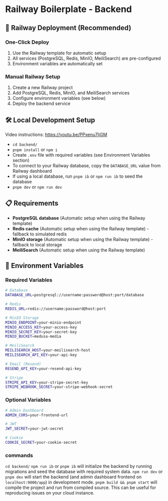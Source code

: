 # Railway Boilerplate - Backend

## 🚀 Railway Deployment (Recommended)

### One-Click Deploy
1. Use the Railway template for automatic setup
2. All services (PostgreSQL, Redis, MinIO, MeiliSearch) are pre-configured
3. Environment variables are automatically set

### Manual Railway Setup
1. Create a new Railway project
2. Add PostgreSQL, Redis, MinIO, and MeiliSearch services
3. Configure environment variables (see below)
4. Deploy the backend service

## 🛠️ Local Development Setup
Video instructions: https://youtu.be/PPxenu7IjGM

- `cd backend/`
- `pnpm install` or `npm i`
- Create `.env` file with required variables (see Environment Variables section)
- To connect to your Railway database, copy the `DATABASE_URL` value from Railway dashboard
- If using a local database, run `pnpm ib` or `npm run ib` to seed the database
- `pnpm dev` or `npm run dev`

## 📋 Requirements
- **PostgreSQL database** (Automatic setup when using the Railway template)
- **Redis cache** (Automatic setup when using the Railway template) - fallback to simulated redis
- **MinIO storage** (Automatic setup when using the Railway template) - fallback to local storage
- **MeiliSearch** (Automatic setup when using the Railway template)

## 🔧 Environment Variables

### Required Variables
```bash
# Database
DATABASE_URL=postgresql://username:password@host:port/database

# Redis
REDIS_URL=redis://username:password@host:port

# MinIO Storage
MINIO_ENDPOINT=your-minio-endpoint
MINIO_ACCESS_KEY=your-access-key
MINIO_SECRET_KEY=your-secret-key
MINIO_BUCKET=medusa-media

# MeiliSearch
MEILISEARCH_HOST=your-meilisearch-host
MEILISEARCH_API_KEY=your-api-key

# Email (Resend)
RESEND_API_KEY=your-resend-api-key

# Stripe
STRIPE_API_KEY=your-stripe-secret-key
STRIPE_WEBHOOK_SECRET=your-stripe-webhook-secret
```

### Optional Variables
```bash
# Admin Dashboard
ADMIN_CORS=your-frontend-url

# JWT
JWT_SECRET=your-jwt-secret

# Cookie
COOKIE_SECRET=your-cookie-secret
```

### commands

`cd backend/`
`npm run ib` or `pnpm ib` will initialize the backend by running migrations and seed the database with required system data.
`npm run dev` or `pnpm dev` will start the backend (and admin dashboard frontend on `localhost:9000/app`) in development mode.
`pnpm build && pnpm start` will compile the project and run from compiled source. This can be useful for reproducing issues on your cloud instance.
